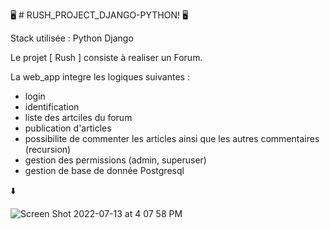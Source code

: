 🖥️ # RUSH_PROJECT_DJANGO-PYTHON! 🖥️

Stack utilisée : Python Django

Le projet [ Rush ] consiste à realiser un Forum.

La web_app integre les logiques suivantes :

- login
- identification
- liste des artciles du forum
- publication d'articles
- possibilite de commenter les articles ainsi que les autres commentaires (recursion)
- gestion des permissions (admin, superuser)
- gestion de base de donnée Postgresql


⬇️


![Screen Shot 2022-07-13 at 4 07 58 PM](https://user-images.githubusercontent.com/43781896/178754085-f8e53ca6-417e-479a-8e4d-1b851ca0835c.png)
